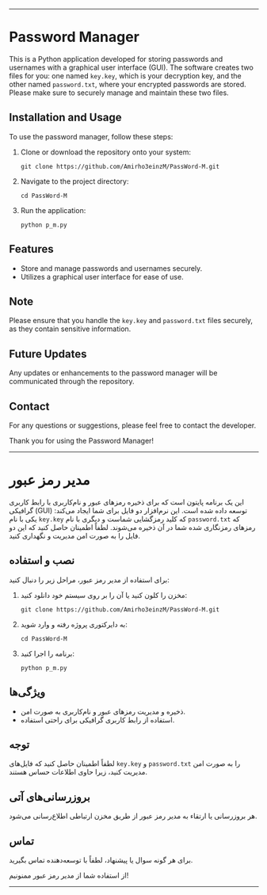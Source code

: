 

---

# Password Manager

This is a Python application developed for storing passwords and usernames with a graphical user interface (GUI). The software creates two files for you: one named `key.key`, which is your decryption key, and the other named `password.txt`, where your encrypted passwords are stored. Please make sure to securely manage and maintain these two files.

## Installation and Usage

To use the password manager, follow these steps:

1. Clone or download the repository onto your system:
    ```
    git clone https://github.com/Amirho3einzM/PassWord-M.git
    ```

2. Navigate to the project directory:
    ```
    cd PassWord-M
    ```

3. Run the application:
    ```
    python p_m.py
    ```

## Features

- Store and manage passwords and usernames securely.
- Utilizes a graphical user interface for ease of use.

## Note

Please ensure that you handle the `key.key` and `password.txt` files securely, as they contain sensitive information.

## Future Updates

Any updates or enhancements to the password manager will be communicated through the repository.

## Contact

For any questions or suggestions, please feel free to contact the developer.

Thank you for using the Password Manager!

---
# مدیر رمز عبور

این یک برنامه پایتون است که برای ذخیره رمزهای عبور و نام‌کاربری با رابط کاربری گرافیکی (GUI) توسعه داده شده است. این نرم‌افزار دو فایل برای شما ایجاد می‌کند: یکی با نام `key.key` که کلید رمزگشایی شماست و دیگری با نام `password.txt` که رمزهای رمزنگاری شده شما در آن ذخیره می‌شوند. لطفاً اطمینان حاصل کنید که این دو فایل را به صورت امن مدیریت و نگهداری کنید.

## نصب و استفاده

برای استفاده از مدیر رمز عبور، مراحل زیر را دنبال کنید:

1. مخزن را کلون کنید یا آن را بر روی سیستم خود دانلود کنید:
    ```
    git clone https://github.com/Amirho3einzM/PassWord-M.git
    ```

2. به دایرکتوری پروژه رفته و وارد شوید:
    ```
    cd PassWord-M
    ```

3. برنامه را اجرا کنید:
    ```
    python p_m.py
    ```

## ویژگی‌ها

- ذخیره و مدیریت رمزهای عبور و نام‌کاربری به صورت امن.
- استفاده از رابط کاربری گرافیکی برای راحتی استفاده.

## توجه

لطفاً اطمینان حاصل کنید که فایل‌های `key.key` و `password.txt` را به صورت امن مدیریت کنید، زیرا حاوی اطلاعات حساس هستند.

## بروزرسانی‌های آتی

هر بروزرسانی یا ارتقاء به مدیر رمز عبور از طریق مخزن ارتباطی اطلاع‌رسانی می‌شود.

## تماس

برای هر گونه سوال یا پیشنهاد، لطفاً با توسعه‌دهنده تماس بگیرید.

از استفاده شما از مدیر رمز عبور ممنونیم!

---

